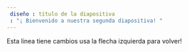 ```yaml
---
 diseño : título de la diapositiva
 : "¡ Bienvenido a nuestra segunda diapositiva! "
---
```

Esta linea tiene cambios
usa la flecha izquierda para volver!
